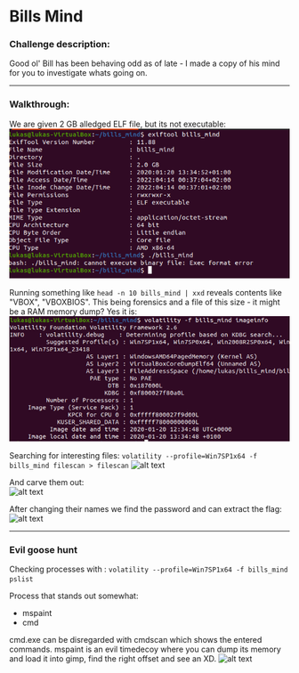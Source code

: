 
# Bills Mind

### Challenge description:
Good ol' Bill has been behaving odd as of late - I made a copy of his mind for you to investigate whats going on.
___________________

### Walkthrough: 

We are given 2 GB alledged ELF file, but its not executable:    
![alt text](imgs/pic1.png "1") 

Running something like ```head -n 10 bills_mind | xxd``` reveals contents like "VBOX", "VBOXBIOS". This being forensics and a file of this size - it might be a RAM memory dump?  Yes it is:  
![alt text](imgs/pic2.png "1") 

Searching for interesting files:
```volatility --profile=Win7SP1x64 -f bills_mind filescan > filescan```
![alt text](imgs/pic3.png "1")  

And carve them out:    
![alt text](imgs/pic4.png "1")   

After changing their names we find the password and can extract the flag:  
![alt text](imgs/win.png "1")   


__________________________
### Evil goose hunt

Checking processes with : ```volatility --profile=Win7SP1x64 -f bills_mind pslist```

Process that stands out somewhat:
 - mspaint
 - cmd 

cmd.exe can be disregarded with cmdscan which shows the entered commands. mspaint is an evil timedecoy where you can dump its memory and load it into gimp, find the right offset and see an XD.
![alt text](imgs/paint.png "1") 


